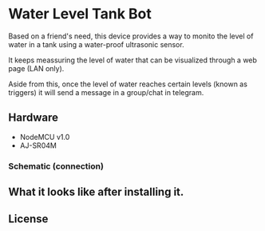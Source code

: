 # Water Level Tank Bot
Based on a friend's need, this device provides a way to monito the level of water in a tank using a water-proof ultrasonic sensor.

It keeps meassuring the level of water that can be visualized through a web page (LAN only).

Aside from this, once the level of water reaches certain levels (known as triggers) it will send a message in a group/chat in telegram.

## Hardware
- NodeMCU v1.0
- AJ-SR04M

### Schematic (connection)

## What it looks like after installing it.

## License